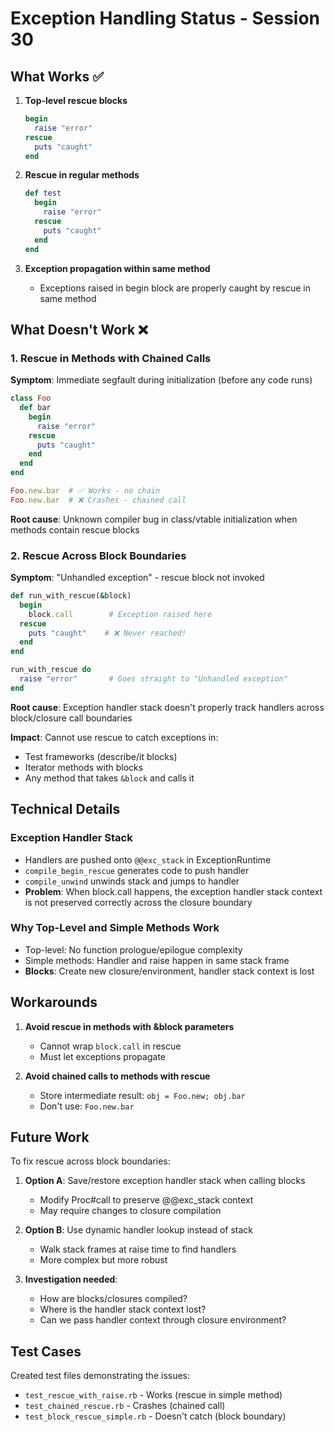 # Exception Handling Status - Session 30

## What Works ✅

1. **Top-level rescue blocks**
   ```ruby
   begin
     raise "error"
   rescue
     puts "caught"
   end
   ```

2. **Rescue in regular methods**
   ```ruby
   def test
     begin
       raise "error"
     rescue
       puts "caught"
     end
   end
   ```

3. **Exception propagation within same method**
   - Exceptions raised in begin block are properly caught by rescue in same method

## What Doesn't Work ❌

### 1. Rescue in Methods with Chained Calls
**Symptom**: Immediate segfault during initialization (before any code runs)

```ruby
class Foo
  def bar
    begin
      raise "error"
    rescue
      puts "caught"
    end
  end
end

Foo.new.bar  # ✅ Works - no chain
Foo.new.bar  # ❌ Crashes - chained call
```

**Root cause**: Unknown compiler bug in class/vtable initialization when methods contain rescue blocks

### 2. Rescue Across Block Boundaries
**Symptom**: "Unhandled exception" - rescue block not invoked

```ruby
def run_with_rescue(&block)
  begin
    block.call        # Exception raised here
  rescue
    puts "caught"    # ❌ Never reached!
  end
end

run_with_rescue do
  raise "error"       # Goes straight to "Unhandled exception"
end
```

**Root cause**: Exception handler stack doesn't properly track handlers across block/closure call boundaries

**Impact**: Cannot use rescue to catch exceptions in:
- Test frameworks (describe/it blocks)
- Iterator methods with blocks
- Any method that takes `&block` and calls it

## Technical Details

### Exception Handler Stack
- Handlers are pushed onto `@@exc_stack` in ExceptionRuntime
- `compile_begin_rescue` generates code to push handler
- `compile_unwind` unwinds stack and jumps to handler
- **Problem**: When block.call happens, the exception handler stack context is not preserved correctly across the closure boundary

### Why Top-Level and Simple Methods Work
- Top-level: No function prologue/epilogue complexity
- Simple methods: Handler and raise happen in same stack frame
- **Blocks**: Create new closure/environment, handler stack context is lost

## Workarounds

1. **Avoid rescue in methods with &block parameters**
   - Cannot wrap `block.call` in rescue
   - Must let exceptions propagate

2. **Avoid chained calls to methods with rescue**
   - Store intermediate result: `obj = Foo.new; obj.bar`
   - Don't use: `Foo.new.bar`

## Future Work

To fix rescue across block boundaries:

1. **Option A**: Save/restore exception handler stack when calling blocks
   - Modify Proc#call to preserve @@exc_stack context
   - May require changes to closure compilation

2. **Option B**: Use dynamic handler lookup instead of stack
   - Walk stack frames at raise time to find handlers
   - More complex but more robust

3. **Investigation needed**:
   - How are blocks/closures compiled?
   - Where is the handler stack context lost?
   - Can we pass handler context through closure environment?

## Test Cases

Created test files demonstrating the issues:
- `test_rescue_with_raise.rb` - Works (rescue in simple method)
- `test_chained_rescue.rb` - Crashes (chained call)
- `test_block_rescue_simple.rb` - Doesn't catch (block boundary)
